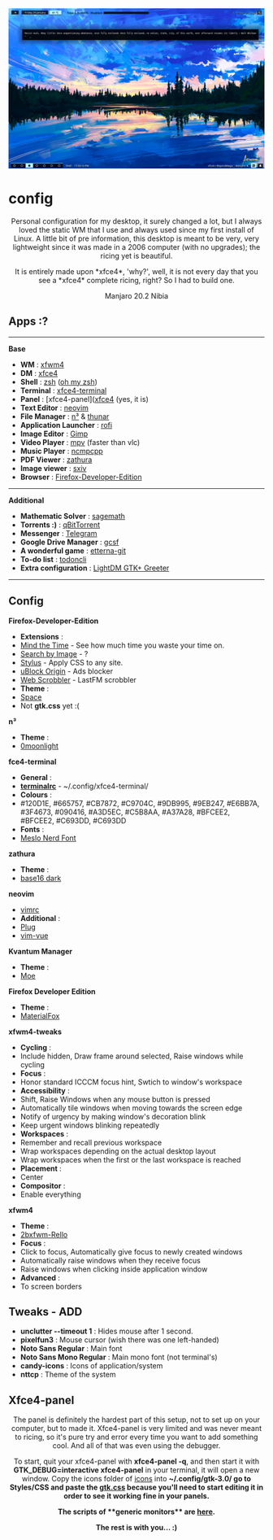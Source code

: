 <div align="center"><img src="/theme/iume/prev.png"></img></div>

# config
<p align="center">Personal configuration for my desktop, it surely changed a lot, but I always loved the static WM that I use and always used since my first install of Linux. A little bit of pre information, this desktop is meant to be very, very lightweight since it was made in a 2006 computer (with no upgrades); the ricing yet is beautiful.</p>

<p align="center">It is entirely made upon *xfce4*, 'why?', well, it is not every day that you see a *xfce4* complete ricing, right? So I had to build one.</p>

<p align="center">Manjaro 20.2 Nibia</p>

## Apps :?

---

**Base**

- **WM** : [xfwm4](https://www.xfce.org/)
- **DM** : [xfce4](https://www.xfce.org/)
- **Shell** : [zsh](https://ohmyz.sh/) ([oh my zsh](https://github.com/ohmyzsh/ohmyzsh))
- **Terminal** : [xfce4-terminal](https://gitlab.xfce.org/apps/xfce4-terminal)
- **Panel** : [xfce4-panel]([xfce4](https://www.xfce.org/) (yes, it is)
- **Text Editor** : [neovim](https://neovim.io/)
- **File Manager** : [n³](https://github.com/jarun/nnn/) & [thunar](https://www.xfce.org/)
- **Application Launcher** : [rofi](https://github.com/davatorium/rofi)
- **Image Editor** : [Gimp](https://www.gimp.org/)
- **Video Player** : [mpv](https://mpv.io/) (faster than vlc)
- **Music Player** : [ncmpcpp](https://github.com/ncmpcpp/ncmpcpp)
- **PDF Viewer** : [zathura](https://pwmt.org/projects/zathura/)
- **Image viewer** : [sxiv](https://github.com/muennich/sxiv)
- **Browser** : [Firefox-Developer-Edition](https://www.mozilla.org/en-US/firefox/developer/)
---

**Additional**

- **Mathematic Solver** : [sagemath](https://www.sagemath.org/)
- **Torrents :)** : [qBitTorrent](https://www.qbittorrent.org/)
- **Messenger** : [Telegram](https://telegram.org/)
- **Google Drive Manager** : [gcsf](https://github.com/harababurel/gcsf)
- **A wonderful game** : [etterna-git](https://etternaonline.com/)
- **To-do list** : [todoncli](https://github.com/murilo-arruda/todo-list-node-cli/)
- **Extra configuration** : [LightDM GTK+ Greeter](https://github.com/Xubuntu/lightdm-gtk-greeter)

---

## Config

**Firefox-Developer-Edition**
  - **Extensions** :
  - [Mind the Time](https://addons.mozilla.org/en-US/firefox/addon/mind-the-time/?utm_source=addons.mozilla.org&utm_medium=referral&utm_content=search) - See how much time you waste your time on.
  - [Search by Image](https://addons.mozilla.org/en-US/firefox/addon/search_by_image/) - ?
  - [Stylus](https://addons.mozilla.org/en-US/firefox/addon/styl-us/) - Apply CSS to any site.
  - [uBlock Origin](https://addons.mozilla.org/en-US/firefox/addon/ublock-origin/) - Ads blocker
  - [Web Scrobbler](https://addons.mozilla.org/en-US/firefox/addon/web-scrobbler/) - LastFM scrobbler
  - **Theme** :
  - [Space](https://addons.mozilla.org/en-US/firefox/addon/nicothin-space/?utm_content=addons-manager-reviews-link&utm_medium=firefox-browser&utm_source=firefox-browser)
  - Not **gtk.css** yet :(

**n³**
  - **Theme** :
  - [0moonlight](https://github.com/BeyondMagic/nnn-themes)


**fce4-terminal**
  - **General** :
  - [**terminalrc**](apps/xfce4-terminal/terminalrc) - ~/.config/xfce4-terminal/
  - **Colours** :
  - #120D1E, #665757, #CB7872, #C9704C, #9DB995, #9EB247, #E6BB7A, #3F4673, #090416, #A3D5EC, #C5B8AA, #A37A28, #BFCEE2, #BFCEE2, #C693DD, #C693DD
  - **Fonts** :
  - [Meslo Nerd Font](https://github.com/romkatv/powerlevel10k#meslo-nerd-font-patched-for-powerlevel10k)

**zathura**
  - **Theme** :
  - [base16 dark](https://github.com/BeyondMagic/zathura-themes)

**neovim**
  - [vimrc](apps/nvim/init.vim)
  - **Additional** :
  - [Plug](https://github.com/junegunn/vim-plug)
  - [vim-vue](https://github.com/posva/vim-vue)

**Kvantum Manager**
  - **Theme** :
  - [Moe](https://store.kde.org/p/1337441/)

**Firefox Developer Edition**
  - **Theme** :
  - [MaterialFox](https://github.com/muckSponge/MaterialFox)



**xfwm4-tweaks**
  - **Cycling** :
  - Include hidden, Draw frame around selected, Raise windows while cycling
  - **Focus** :
  - Honor standard ICCCM focus hint, Swtich to window's workspace
  - **Accessibility** :
  - Shift, Raise Windows when any mouse button is pressed
  - Automatically tile windows when moving towards the screen edge
  - Notify of urgency by making window's decoration blink
  - Keep urgent windows blinking repeatedly
  - **Workspaces** :
  - Remember and recall previous workspace
  - Wrap workspaces depending on the actual desktop layout
  - Wrap workspaces when the first or the last workspace is reached
  - **Placement** :
  - Center
  - **Compositor** :
  - Enable everything

**xfwm4**
  - **Theme** :
  - [2bxfwm-Rello](https://store.kde.org/p/1337441/)
  - **Focus** :
  - Click to focus, Automatically give focus to newly created windows
  - Automatically raise windows when they receive focus
  - Raise windows when clicking inside application window
  - **Advanced** :
  - To screen borders

## Tweaks - ADD

- **unclutter --timeout 1** : Hides mouse after 1 second.
- **pixelfun3** : Mouse cursor (wish there was one left-handed)
- **Noto Sans Regular** : Main font
- **Noto Sans Mono Regular** : Main mono font (not terminal's)
- **candy-icons** : Icons of application/system
- **nttcp** : Theme of the system


## Xfce4-panel

<p align="center">The panel is definitely the hardest part of this setup, not to set up on your computer, but to made it. Xfce4-panel is very limited and was never meant to ricing, so it's pure try and error every time you want to add something cool. And all of that was even using the debugger.</p>

<p align="center">To start, quit your xfce4-panel with <strong>xfce4-panel -q</strong>, and then start it with <strong>GTK_DEBUG=interactive xfce4-panel</strong> in your terminal, it will open a new window. Copy the icons folder of <a href="/theme/icons">icons</a> into <strong>~/.config/gtk-3.0/<strong> go to Styles/CSS and paste the <a href="theme/gtk.css"><strong>gtk.css</strong></a> because you'll need to start editing it in order to see it working fine in your panels.</p>

<p align="center">The scripts of **generic monitors** are <a href="config/scripts">here</a>.</p>

<p align="center">The rest is with you... :)</p>
